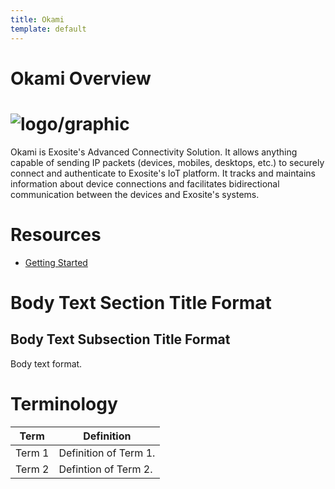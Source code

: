 ```yaml
---
title: Okami
template: default
---
```


# Okami Overview

# ![logo/graphic](insert_logo/graphic_if_applicable)

<Provide a statement of purpose for the document.> Okami is Exosite's Advanced Connectivity Solution. It allows anything capable of sending IP packets (devices, mobiles, desktops, etc.) to securely connect and authenticate to Exosite's IoT platform. It tracks and maintains information about device connections and facilitates bidirectional communication between the devices and Exosite's systems.

# Resources

* [Getting Started](getting_started)

# Body Text Section Title Format

## Body Text Subsection Title Format

Body text format.

# Terminology

| Term          | Definition    |
| ------------- | ------------- |
| Term 1  | Definition of Term 1.  |
| Term 2  | Defintion of Term 2.  |
